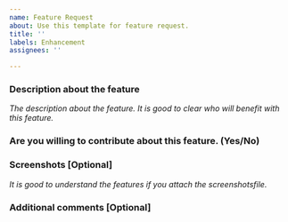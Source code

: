 ```yaml
---
name: Feature Request
about: Use this template for feature request.
title: ''
labels: Enhancement
assignees: ''

---
```


### Description about the feature

*The description about the feature. It is good to clear who will benefit with*
*this feature.*

### Are you willing to contribute about this feature. (Yes/No)

### Screenshots [Optional]

*It is good to understand the features if you attach the screenshotsfile.*

### Additional comments [Optional]